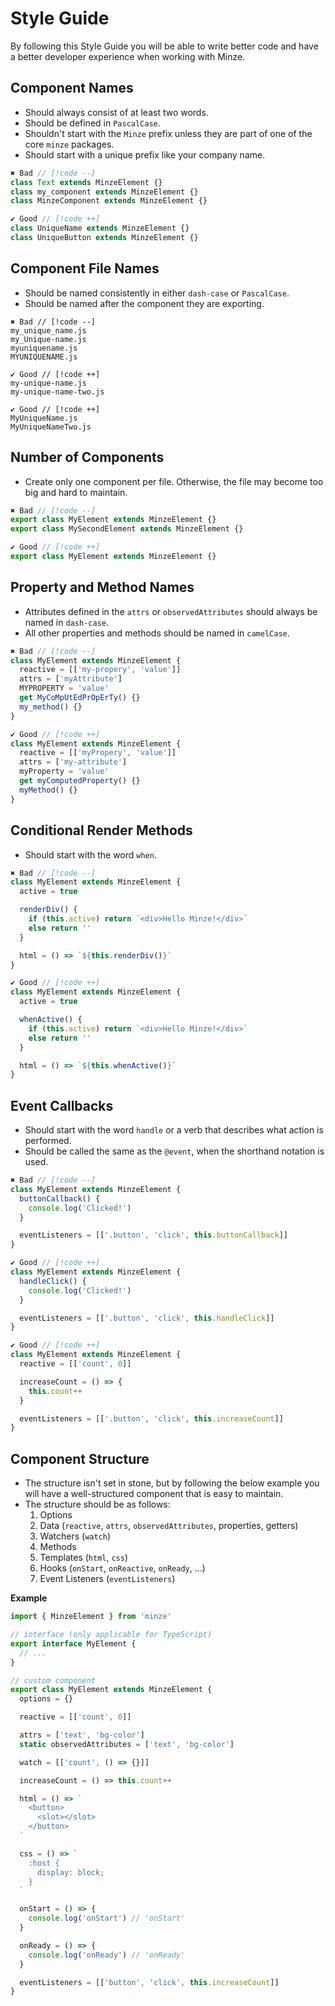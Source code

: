 # Style Guide

By following this Style Guide you will be able to write better code and have a better developer experience when working with Minze.

## Component Names

- Should always consist of at least two words.
- Should be defined in `PascalCase`.
- Shouldn't start with the `Minze` prefix unless they are part of one of the core `minze` packages.
- Should start with a unique prefix like your company name.

```js
✖ Bad // [!code --]
class Text extends MinzeElement {}
class my_component extends MinzeElement {}
class MinzeComponent extends MinzeElement {}

✔ Good // [!code ++]
class UniqueName extends MinzeElement {}
class UniqueButton extends MinzeElement {}
```

## Component File Names

- Should be named consistently in either `dash-case` or `PascalCase`.
- Should be named after the component they are exporting.

```
✖ Bad // [!code --]
my_unique_name.js
my_Unique-name.js
myuniquename.js
MYUNIQUENAME.js

✔ Good // [!code ++]
my-unique-name.js
my-unique-name-two.js

✔ Good // [!code ++]
MyUniqueName.js
MyUniqueNameTwo.js
```

## Number of Components

- Create only one component per file. Otherwise, the file may become too big and hard to maintain.

```js
✖ Bad // [!code --]
export class MyElement extends MinzeElement {}
export class MySecondElement extends MinzeElement {}

✔ Good // [!code ++]
export class MyElement extends MinzeElement {}
```

## Property and Method Names

- Attributes defined in the `attrs` or `observedAttributes` should always be named in `dash-case`.
- All other properties and methods should be named in `camelCase`.

```js
✖ Bad // [!code --]
class MyElement extends MinzeElement {
  reactive = [['my-propery', 'value']]
  attrs = ['myAttribute']
  MYPROPERTY = 'value'
  get MyCoMpUtEdPrOpErTy() {}
  my_method() {}
}

✔ Good // [!code ++]
class MyElement extends MinzeElement {
  reactive = [['myPropery', 'value']]
  attrs = ['my-attribute']
  myProperty = 'value'
  get myComputedProperty() {}
  myMethod() {}
}
```

## Conditional Render Methods

- Should start with the word `when`.

```js
✖ Bad // [!code --]
class MyElement extends MinzeElement {
  active = true

  renderDiv() {
    if (this.active) return `<div>Hello Minze!</div>`
    else return ''
  }

  html = () => `${this.renderDiv()}`
}

✔ Good // [!code ++]
class MyElement extends MinzeElement {
  active = true

  whenActive() {
    if (this.active) return `<div>Hello Minze!</div>`
    else return ''
  }

  html = () => `${this.whenActive()}`
}
```

## Event Callbacks

- Should start with the word `handle` or a verb that describes what action is performed.
- Should be called the same as the `@event`, when the shorthand notation is used.

```js
✖ Bad // [!code --]
class MyElement extends MinzeElement {
  buttonCallback() {
    console.log('Clicked!')
  }

  eventListeners = [['.button', 'click', this.buttonCallback]]
}

✔ Good // [!code ++]
class MyElement extends MinzeElement {
  handleClick() {
    console.log('Clicked!')
  }

  eventListeners = [['.button', 'click', this.handleClick]]
}

✔ Good // [!code ++]
class MyElement extends MinzeElement {
  reactive = [['count', 0]]

  increaseCount = () => {
    this.count++
  }

  eventListeners = [['.button', 'click', this.increaseCount]]
}
```

## Component Structure

- The structure isn't set in stone, but by following the below example you will have a well-structured component that is easy to maintain.
- The structure should be as follows:
  1. Options
  2. Data (`reactive`, `attrs`, `observedAttributes`, properties, getters)
  3. Watchers (`watch`)
  4. Methods
  5. Templates (`html`, `css`)
  6. Hooks (`onStart`, `onReactive`, `onReady`, ...)
  7. Event Listeners (`eventListeners`)

**Example**

```ts
import { MinzeElement } from 'minze'

// interface (only applicable for TypeScript)
export interface MyElement {
  // ...
}

// custom component
export class MyElement extends MinzeElement {
  options = {}

  reactive = [['count', 0]]

  attrs = ['text', 'bg-color']
  static observedAttributes = ['text', 'bg-color']

  watch = [['count', () => {}]]

  increaseCount = () => this.count++

  html = () => `
    <button>
      <slot></slot>
    </button>
  `

  css = () => `
    :host {
      display: block;
    }
  `

  onStart = () => {
    console.log('onStart') // 'onStart'
  }

  onReady = () => {
    console.log('onReady') // 'onReady'
  }

  eventListeners = [['button', 'click', this.increaseCount]]
}
```
